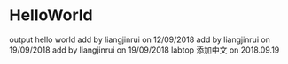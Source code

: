 # HelloWorld
output hello world
add by liangjinrui on 12/09/2018
add by liangjinrui on 19/09/2018
add by liangjinrui on 19/09/2018 labtop
添加中文 on 2018.09.19